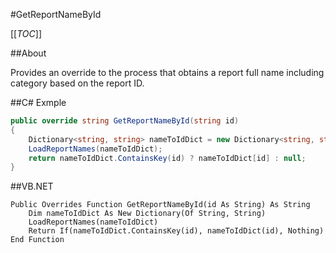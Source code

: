 #GetReportNameById

[[_TOC_]]

##About

Provides an override to the process that obtains a report full name including category based on the report ID.

##C# Exmple

```csharp
public override string GetReportNameById(string id)
{
    Dictionary<string, string> nameToIdDict = new Dictionary<string, string>();
    LoadReportNames(nameToIdDict);
    return nameToIdDict.ContainsKey(id) ? nameToIdDict[id] : null;
}
```

##VB.NET

```visualbasic
Public Overrides Function GetReportNameById(id As String) As String
    Dim nameToIdDict As New Dictionary(Of String, String)
    LoadReportNames(nameToIdDict)
    Return If(nameToIdDict.ContainsKey(id), nameToIdDict(id), Nothing)
End Function
```
